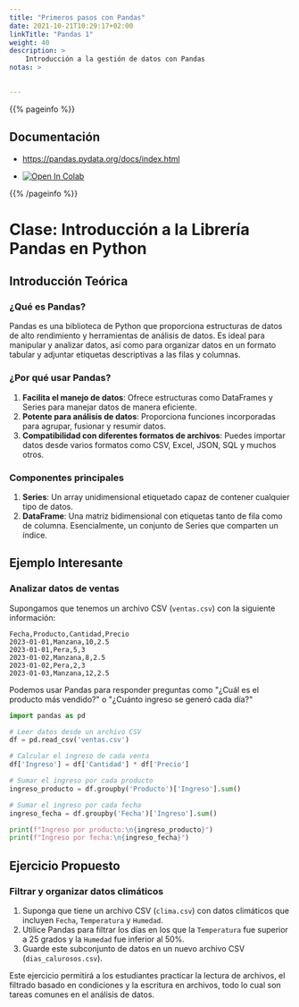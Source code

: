 ```yaml
---
title: "Primeros pasos con Pandas"
date: 2021-10-21T10:29:17+02:00
linkTitle: "Pandas 1"
weight: 40
description: >
    Introducción a la gestión de datos con Pandas
notas: > 
    

---
```

{{% pageinfo %}}
## Documentación
* https://pandas.pydata.org/docs/index.html

* <a target="_blank" href="https://colab.research.google.com/github/lmorillas/curso-python-iot/blob/sesiones/notebooks/introduccion_pandas.ipynb">
  <img src="https://colab.research.google.com/assets/colab-badge.svg" alt="Open In Colab"/>
</a>

{{% /pageinfo %}}

# Clase: Introducción a la Librería Pandas en Python

## Introducción Teórica

### ¿Qué es Pandas?

Pandas es una biblioteca de Python que proporciona estructuras de datos de alto rendimiento y herramientas de análisis de datos. Es ideal para manipular y analizar datos, así como para organizar datos en un formato tabular y adjuntar etiquetas descriptivas a las filas y columnas. 

### ¿Por qué usar Pandas?

1. **Facilita el manejo de datos**: Ofrece estructuras como DataFrames y Series para manejar datos de manera eficiente.
2. **Potente para análisis de datos**: Proporciona funciones incorporadas para agrupar, fusionar y resumir datos.
3. **Compatibilidad con diferentes formatos de archivos**: Puedes importar datos desde varios formatos como CSV, Excel, JSON, SQL y muchos otros.

### Componentes principales

1. **Series**: Un array unidimensional etiquetado capaz de contener cualquier tipo de datos.
2. **DataFrame**: Una matriz bidimensional con etiquetas tanto de fila como de columna. Esencialmente, un conjunto de Series que comparten un índice.

## Ejemplo Interesante

### Analizar datos de ventas

Supongamos que tenemos un archivo CSV (`ventas.csv`) con la siguiente información:

```csv
Fecha,Producto,Cantidad,Precio
2023-01-01,Manzana,10,2.5
2023-01-01,Pera,5,3
2023-01-02,Manzana,8,2.5
2023-01-02,Pera,2,3
2023-01-03,Manzana,12,2.5
```

Podemos usar Pandas para responder preguntas como "¿Cuál es el producto más vendido?" o "¿Cuánto ingreso se generó cada día?"

```python
import pandas as pd

# Leer datos desde un archivo CSV
df = pd.read_csv('ventas.csv')

# Calcular el ingreso de cada venta
df['Ingreso'] = df['Cantidad'] * df['Precio']

# Sumar el ingreso por cada producto
ingreso_producto = df.groupby('Producto')['Ingreso'].sum()

# Sumar el ingreso por cada fecha
ingreso_fecha = df.groupby('Fecha')['Ingreso'].sum()

print(f"Ingreso por producto:\n{ingreso_producto}")
print(f"Ingreso por fecha:\n{ingreso_fecha}")
```

## Ejercicio Propuesto

### Filtrar y organizar datos climáticos

1. Suponga que tiene un archivo CSV (`clima.csv`) con datos climáticos que incluyen `Fecha`, `Temperatura` y `Humedad`.
2. Utilice Pandas para filtrar los días en los que la `Temperatura` fue superior a 25 grados y la `Humedad` fue inferior al 50%.
3. Guarde este subconjunto de datos en un nuevo archivo CSV (`dias_calurosos.csv`).

Este ejercicio permitirá a los estudiantes practicar la lectura de archivos, el filtrado basado en condiciones y la escritura en archivos, todo lo cual son tareas comunes en el análisis de datos.